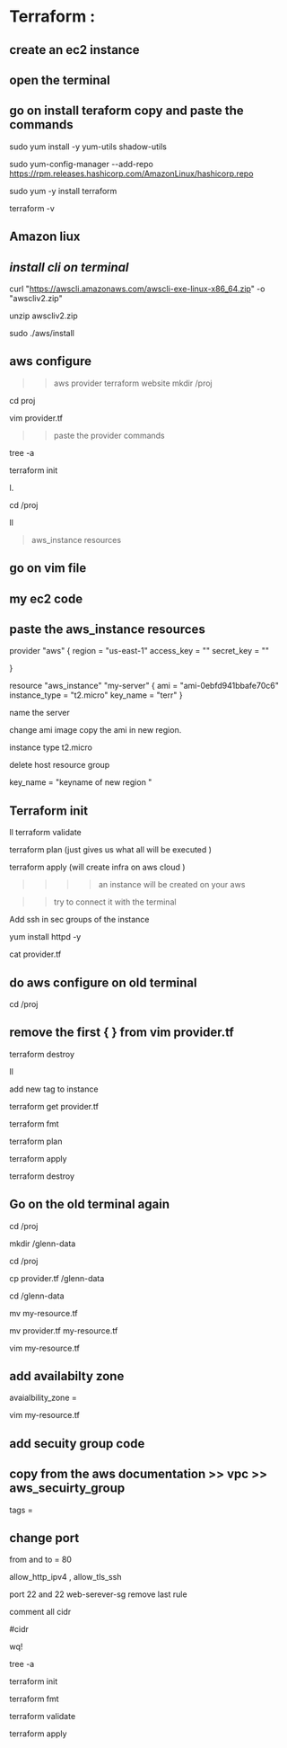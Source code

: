 # Terraform :

## create an ec2 instance 
## open the terminal 
## go on install teraform copy and paste the commands 
sudo yum install -y yum-utils shadow-utils

sudo yum-config-manager --add-repo https://rpm.releases.hashicorp.com/AmazonLinux/hashicorp.repo

sudo yum -y install terraform

terraform -v

## Amazon liux
## *install cli on terminal*
curl "https://awscli.amazonaws.com/awscli-exe-linux-x86_64.zip" -o "awscliv2.zip"

unzip awscliv2.zip

sudo ./aws/install

## aws configure 

>> aws provider terraform website
mkdir /proj

cd proj 

vim provider.tf

>> paste the provider commands

tree -a

terraform init

l.

cd /proj

ll

> aws_instance resources

## go on vim file 

## my ec2 code 
## paste the aws_instance resources
provider "aws" {
  region     = "us-east-1"
  access_key = ""
  secret_key = ""
 
}
 
resource "aws_instance" "my-server" {
  ami                     = "ami-0ebfd941bbafe70c6"
  instance_type           = "t2.micro"
  key_name                = "terr"
}

name the server 

change ami image copy the ami in new region.

instance type t2.micro

delete host resource group

key_name = "keyname of new region "

## Terraform init  
ll
terraform validate

terraform plan (just gives us what all will be executed )

terraform apply  (will create infra on aws cloud ) 

 >>>> an instance will be created on your aws

>> try to connect it with the terminal

Add ssh in sec groups of the instance

yum install httpd -y

cat provider.tf 

## do aws configure on old terminal

 cd /proj
 
## remove the first { } from vim provider.tf

terraform destroy

ll

add new tag to instance 

terraform get provider.tf

terraform fmt 

terraform plan

terraform apply 

terraform destroy 

## Go on the old terminal again 
 cd /proj

 mkdir /glenn-data

 cd /proj

cp provider.tf /glenn-data

cd /glenn-data

mv my-resource.tf

mv provider.tf my-resource.tf

vim my-resource.tf

## add availabilty zone 

avaialbility_zone = 

vim my-resource.tf

## add secuity group code 

## copy from the aws documentation >> vpc >> aws_secuirty_group  

tags =  
## change port 
from and to = 80

allow_http_ipv4 , allow_tls_ssh

port 22 and 22
web-serever-sg
remove last rule 

comment all cidr

#cidr

wq!

tree -a

terraform init

terraform fmt 

terraform validate 

terraform apply
